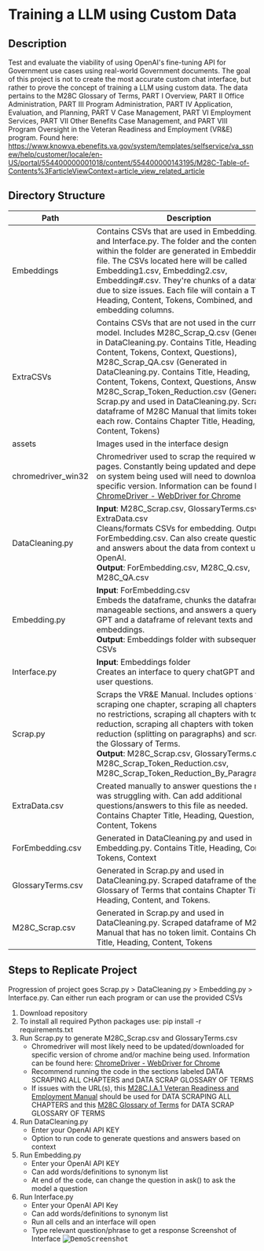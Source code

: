 # Training a LLM using Custom Data
## Description
Test and evaluate the viability of using OpenAI's fine-tuning API for Government use cases using real-world Government documents. The goal of this project is not to create the most accurate custom chat interface, but rather to prove the concept of training a LLM using custom data. The data pertains to the M28C Glossary of Terms, PART I Overview, PART II Office Administration, PART III Program Administration, PART IV Application, Evaluation, and Planning, PART V Case Management, PART VI Employment Services, PART VII Other Benefits Case Management, and PART VIII Program Oversight in the Veteran Readiness and Employment (VR&E) program. Found here: https://www.knowva.ebenefits.va.gov/system/templates/selfservice/va_ssnew/help/customer/locale/en-US/portal/554400000001018/content/554400000143195/M28C-Table-of-Contents%3FarticleViewContext=article_view_related_article

## Directory Structure
| Path  | Description |
| ------------- | ------------- |
| Embeddings  | Contains CSVs that are used in Embedding.py and Interface.py. The folder and the contents within the folder are generated in Embedding.py file. The CSVs located here will be called Embedding1.csv, Embedding2.csv, Embedding#.csv. They're chunks of a dataframe due to size issues. Each file will contain a Title, Heading, Content, Tokens, Combined, and embedding columns.  |
| ExtraCSVs  | Contains CSVs that are not used in the current model. Includes M28C_Scrap_Q.csv (Generated in DataCleaning.py. Contains Title, Heading, Content, Tokens, Context, Questions), M28C_Scrap_QA.csv (Generated in DataCleaning.py. Contains Title, Heading, Content, Tokens, Context, Questions, Answers), M28C_Scrap_Token_Reduction.csv (Generated in Scrap.py and used in DataCleaning.py. Scraped dataframe of M28C Manual that limits tokens for each row. Contains Chapter Title, Heading, Content, Tokens)  |
| assets  | Images used in the interface design  |
| chromedriver_win32  | Chromedriver used to scrap the required web pages. Constantly being updated and depending on system being used will need to download specific version. Information can be found here: [ChromeDriver - WebDriver for Chrome](https://chromedriver.chromium.org/home)  |
| DataCleaning.py  | **Input**: M28C_Scrap.csv, GlossaryTerms.csv, ExtraData.csv <br />Cleans/formats CSVs for embedding. Outputs the ForEmbedding.csv. Can also create questions and answers about the data from context using OpenAI. <br />**Output**: ForEmbedding.csv, M28C_Q.csv, M28C_QA.csv    |
| Embedding.py  | **Input**: ForEmbedding.csv <br />Embeds the dataframe, chunks the dataframe into manageable sections, and answers a query using GPT and a dataframe of relevant texts and embeddings. <br />**Output**: Embeddings folder with subsequent CSVs  |
| Interface.py  | **Input**: Embeddings folder <br />Creates an interface to query chatGPT and ask it user questions.  |
| Scrap.py  | Scraps the VR&E Manual. Includes options for scraping one chapter, scraping all chapters with no restrictions, scraping all chapters with token reduction, scraping all chapters with token reduction (splitting on paragraphs) and scraping the Glossary of Terms. <br />**Output**: M28C_Scrap.csv, GlossaryTerms.csv, M28C_Scrap_Token_Reduction.csv, M28C_Scrap_Token_Reduction_By_Paragraph.csv  |
| ExtraData.csv  | Created manually to answer questions the model was struggling with. Can add additional questions/answers to this file as needed. Contains Chapter Title, Heading, Question, Content, Tokens  |
| ForEmbedding.csv  | Generated in DataCleaning.py and used in Embedding.py. Contains Title, Heading, Content, Tokens, Context   |
| GlossaryTerms.csv  | Generated in Scrap.py and used in DataCleaning.py. Scraped dataframe of the Glossary of Terms that contains Chapter Title, Heading, Content, and Tokens.  |
| M28C_Scrap.csv  | Generated in Scrap.py and used in DataCleaning.py. Scraped dataframe of M28C Manual that has no token limit. Contains Chapter Title, Heading, Content, Tokens  |

## Steps to Replicate Project
Progression of project goes Scrap.py > DataCleaning.py > Embedding.py > Interface.py. Can either run each program or can use the provided CSVs 
1. Download repository
2. To install all required Python packages use: pip install -r requirements.txt  
3. Run Scrap.py to generate M28C_Scrap.csv and GlossaryTerms.csv
   - Chromedriver will most likely need to be updated/downloaded for specific version of chrome and/or machine being used. Information can be found here: [ChromeDriver - WebDriver for Chrome](https://chromedriver.chromium.org/home)
   - Recommend running the code in the sections labeled DATA SCRAPING ALL CHAPTERS and DATA SCRAP GLOSSARY OF TERMS
   - If issues with the URL(s), this [M28C.I.A.1 Veteran Readiness and Employment Manual](https://www.knowva.ebenefits.va.gov/system/templates/selfservice/va_ssnew/help/customer/locale/en-US/portal/554400000001018/content/554400000146267/M28CIA1-Veteran-Readiness-and-Employment-Manual%3FarticleViewContext=article_view_related_article) should be used for DATA SCRAPING ALL CHAPTERS and this [M28C Glossary of Terms](https://www.knowva.ebenefits.va.gov/system/templates/selfservice/va_ssnew/help/customer/locale/en-US/portal/554400000001018/content/554400000144454/M28C-Glossary-of-Terms%3FarticleViewContext=article_view_related_article) for DATA SCRAP GLOSSARY OF TERMS    
5. Run DataCleaning.py
   - Enter your OpenAI API KEY
   - Option to run code to generate questions and answers based on context
6. Run Embedding.py
   - Enter your OpenAI API KEY
   - Can add words/definitions to synonym list
   - At end of the code, can change the question in ask() to ask the model a question
7. Run Interface.py
   - Enter your OpenAI API Key
   - Can add words/definitions to synonym list
   - Run all cells and an interface will open
   - Type relevant question/phrase to get a response
Screenshot of Interface
<kbd>![DemoScreenshot](https://github.com/huntridge-labs-interns/vre-poc/assets/135631259/4a388d48-d51f-4fb8-95fa-0d6079e83cf7)<kbd>
